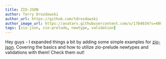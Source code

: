 ```yaml
---
title: ZIO-JSON
author: Terry Drozdowski
author_url: https://github.com/tdrozdowski
author_image_url: https://avatars.githubusercontent.com/u/1784034?s=400&v=4
tags: [zio-json, zio-prelude, newtype, validation]
---
```


Hey guys - I expanded things a bit by adding some simple examples for [zio-json](/docs/zio-json/general). Covering the
basics and how to utilize zio-prelude newtypes and validations with them!
Check them out!  
